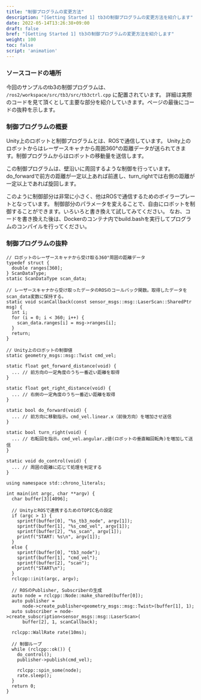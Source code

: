 ```yaml
---
title: "制御プログラムの変更方法"
description: "[Getting Started 1] tb3の制御プログラムの変更方法を紹介します"
date: 2022-05-14T13:26:38+09:00
draft: false
bref: "[Getting Started 1] tb3の制御プログラムの変更方法を紹介します"
weight: 100
toc: false
script: 'animation'
---
```


### ソースコードの場所
今回のサンプルのtb3の制御プログラムは、
```/ros2/workspace/src/tb3/src/tb3ctrl.cpp``` に配置されています。
詳細は実際のコードを見て頂くとして主要な部分を紹介していきます。ページの最後にコードの抜粋を示します。


### 制御プログラムの概要
Unity上のロボットと制御プログラムとは、ROSで通信しています。
Unity上のロボットからはレーザースキャナから周囲360°の距離データが送られてきます。制御プログラムからはロボットの移動量を送信します。

この制御プログラムは、壁沿いに周回するような制御を行っています。do_forwardで前方の距離が一定以上あれば前進し、turn_rightでは右側の距離が一定以上であれば旋回します。

このように制御部分は非常に小さく、他はROSで通信するためのボイラープレートとなっています。
制御部分のパラメータを変えることで、自由にロボットを制御することができます。いろいろと書き換えて試してみてください。
なお、コードを書き換えた後は、Dockerのコンテナ内でbuild.bashを実行してプログラムのコンパイルを行ってください。

### 制御プログラムの抜粋
```
// ロボットのレーザースキャナから受け取る360°周囲の距離データ
typedef struct {
  double ranges[360];
} ScanDataType;
static ScanDataType scan_data;

// レーザースキャナから受け取ったデータのROSのコールバック関数。取得したデータをscan_data変数に保持する。
static void scanCallback(const sensor_msgs::msg::LaserScan::SharedPtr msg) {
  int i;
  for (i = 0; i < 360; i++) {
    scan_data.ranges[i] = msg->ranges[i];
  }
  return;
}

// Unity上のロボットの制御値
static geometry_msgs::msg::Twist cmd_vel;

static float get_forward_distance(void) {
  ... // 前方向の一定角度のうち一番近い距離を取得
}

static float get_right_distance(void) {
  ... // 右側の一定角度のうち一番近い距離を取得
}

static bool do_forward(void) {
  ... // 前方向に移動指示。cmd_vel.linear.x（前後方向）を増加させ送信
}

static bool turn_right(void) {
  ... // 右転回を指示。cmd_vel.angular.z値(ロボットの垂直軸回転角)を増加して送信
}

static void do_control(void) {
  ... // 周囲の距離に応じて処理を判定する
}

using namespace std::chrono_literals;

int main(int argc, char **argv) {
  char buffer[3][4096];

  // UnityとROSで連携するためのTOPIC名の設定
  if (argc > 1) {
    sprintf(buffer[0], "%s_tb3_node", argv[1]);
    sprintf(buffer[1], "%s_cmd_vel", argv[1]);
    sprintf(buffer[2], "%s_scan", argv[1]);
    printf("START: %s\n", argv[1]);
  }
  else {
    sprintf(buffer[0], "tb3_node");
    sprintf(buffer[1], "cmd_vel");
    sprintf(buffer[2], "scan");
    printf("START\n");
  }
  rclcpp::init(argc, argv);

  // ROSのPublisher, Subscriberの生成
  auto node = rclcpp::Node::make_shared(buffer[0]);
  auto publisher =
      node->create_publisher<geometry_msgs::msg::Twist>(buffer[1], 1);
  auto subscriber = node->create_subscription<sensor_msgs::msg::LaserScan>(
      buffer[2], 1, scanCallback);

  rclcpp::WallRate rate(10ms);

  // 制御ループ
  while (rclcpp::ok()) {
    do_control();
    publisher->publish(cmd_vel);

    rclcpp::spin_some(node);
    rate.sleep();
  }
  return 0;
}
```